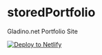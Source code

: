 # storedPortfolio
Gladino.net Portfolio Site



[![Deploy to Netlify](https://www.netlify.com/img/deploy/button.svg)](https://app.netlify.com/start/deploy?repository=https://github.com/akkikumar72/storedPortfolio)
